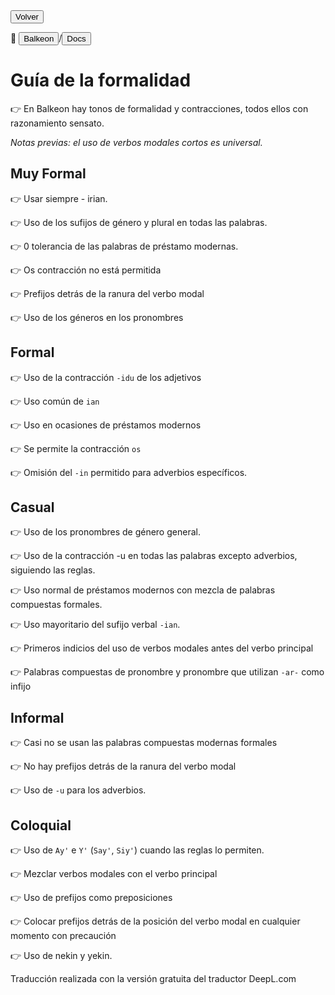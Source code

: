 <button class="button-82-pushable" role="button" onclick="history.back()">
  <span class="button-82-shadow"></span>
  <span class="button-82-edge"></span>
  <span class="button-82-front text">
  Volver
 </span> </button>

📂 <button class="button-16" role="button" onclick="location.href='.././index'">Balkeon</button>/<button class="button-16" role="button" onclick="location.href='../index'">Docs</button>


# Guía de la formalidad

👉 En Balkeon hay tonos de formalidad y contracciones, todos ellos con razonamiento sensato.

*Notas previas: el uso de verbos modales cortos es universal.*

## Muy Formal

👉 Usar siempre - irian.

👉 Uso de los sufijos de género y plural en todas las palabras.

👉 0 tolerancia de las palabras de préstamo modernas.

👉 Os contracción no está permitida

👉 Prefijos detrás de la ranura del verbo modal

👉 Uso de los géneros en los pronombres

## Formal

👉 Uso de la contracción `-idu` de los adjetivos

👉 Uso común de `ian`

👉 Uso en ocasiones de préstamos modernos

👉 Se permite la contracción `os`

👉 Omisión del `-in` permitido para adverbios específicos.

## Casual

👉 Uso de los pronombres de género general.

👉 Uso de la contracción -u en todas las palabras excepto adverbios, siguiendo las reglas.

👉 Uso normal de préstamos modernos con mezcla de palabras compuestas formales.

👉 Uso mayoritario del sufijo verbal `-ian`.

👉 Primeros indicios del uso de verbos modales antes del verbo principal

👉 Palabras compuestas de pronombre y pronombre que utilizan `-ar-` como infijo

## Informal

👉 Casi no se usan las palabras compuestas modernas formales

👉 No hay prefijos detrás de la ranura del verbo modal 

👉 Uso de `-u` para los adverbios. 

## Coloquial

👉 Uso de `Ay'` e `Y'` (`Say'`, `Siy'`) cuando las reglas lo permiten.

👉 Mezclar verbos modales con el verbo principal

👉 Uso de prefijos como preposiciones

👉 Colocar prefijos detrás de la posición del verbo modal en cualquier momento con precaución

👉 Uso de nekin y yekin.

Traducción realizada con la versión gratuita del traductor DeepL.com
